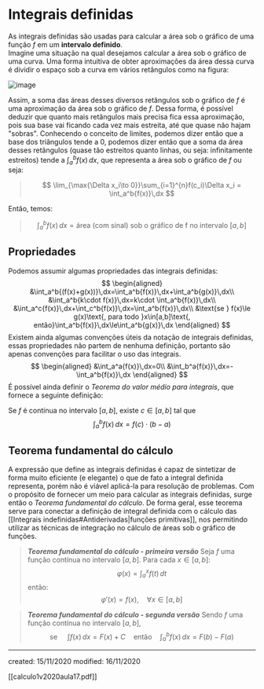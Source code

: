# Integrais definidas
As integrais definidas são usadas para calcular a área sob o gráfico de uma função $f$ em um **intervalo definido**.\
Imagine uma situação na qual desejamos calcular a área sob o gráfico de uma curva. Uma forma intuitiva de obter aproximações da área dessa curva é dividir o espaço sob a curva em vários retângulos como na figura:

![image](integraldefinidagrafico.png)

Assim, a soma das áreas desses diversos retângulos sob o gráfico de $f$ é uma aproximação da área sob o gráfico de $f$. Dessa forma, é possível deduzir que quanto mais retângulos mais precisa fica essa aproximação, pois sua base vai ficando cada vez mais estreita, até que quase não hajam "sobras". Conhecendo o conceito de limites, podemos dizer então que a base dos triângulos tende a $0$, podemos dizer então que a soma da área desses retângulos (quase tão estreitos quanto linhas, ou seja: infinitamente estreitos) tende a $\displaystyle\int_a^b{f(x)}\,dx$, que representa a área sob o gráfico de $f$ ou seja:
>$$
\lim_{\max{\Delta x_i\to 0}}\sum_{i=1}^{n}f(c_i)\Delta x_i = \int_a^b{f(x)}\,dx
>$$

Então, temos:

>$$
\int_a^b{f(x)}\,dx=\text{área (com sinal) sob o gráfico de f no intervalo } [a,b]
>$$

## Propriedades
Podemos assumir algumas propriedades das integrais definidas:
$$
\begin{aligned}
&\int_a^b{(f(x)+g(x))}\,dx=\int_a^b{f(x)}\,dx+\int_a^b{g(x)}\,dx\\
&\int_a^b{k\cdot f(x)}\,dx=k\cdot \int_a^b{f(x)}\,dx\\
&\int_a^c{f(x)}\,dx+\int_c^b{f(x)}\,dx=\int_a^b{f(x)}\,dx\\
&\text{se } f(x)\le g(x)\text{, para todo }x\in[a,b]\text{, então}\int_a^b{f(x)}\,dx\le\int_a^b{g(x)}\,dx
\end{aligned}
$$
Existem ainda algumas convenções úteis da notação de integrais definidas, essas propriedades não partem de nenhuma definição, portanto são apenas convenções para facilitar o uso das integrais.
$$
\begin{aligned}
&\int_a^a{f(x)}\,dx=0\\
&\int_b^a{f(x)}\,dx=- \int_a^b{f(x)}\,dx
\end{aligned}
$$
É possível ainda definir o *Teorema do valor médio para integrais*, que fornece a seguinte definição:

Se $f$ é contínua no intervalo $[a,b]$, existe $c\in[a,b]$ tal que
$$
\int_a^b{f(x)}\,dx=f(c)\cdot(b-a)
$$

## Teorema fundamental do cálculo
A expressão que define as integrais definidas é capaz de sintetizar de forma muito eficiente (e elegante) o que de fato a integral definida representa, porém não é viável aplicá-la para resolução de problemas. Com o propósito de fornecer um meio para calcular as integrais definidas, surge então o *Teorema fundamental do cálculo*.
De forma geral, esse teorema serve para conectar a definição de integral definida com o cálculo das [[Integrais indefinidas#Antiderivadas|funções primitivas]], nos permitindo utilizar as técnicas de integração no cálculo de áreas sob o gráfico de funções.

>***Teorema fundamental do cálculo - primeira versão***
>Seja $f$ uma função contínua no intervalo $[a,b]$. Para cada $x\in[a,b]$:
>$$
\varphi(x)=\int_a^x{f(t)}\,dt
>$$
>então:
>$$
\varphi'(x)=f(x), \quad\forall x\in[a,b]
>$$

>***Teorema fundamental do cálculo - segunda versão***
>Sendo $f$ uma função contínua no intervalo $[a,b]$,
>$$
\text{se }\quad \int{f(x)}\,dx=F(x)+C\quad\text{então}\quad \int_a^b{f(x)}\,dx=F(b)-F(a)
>$$

---

created: 15/11/2020
modified: 16/11/2020

[[calculo1v2020aula17.pdf]]
